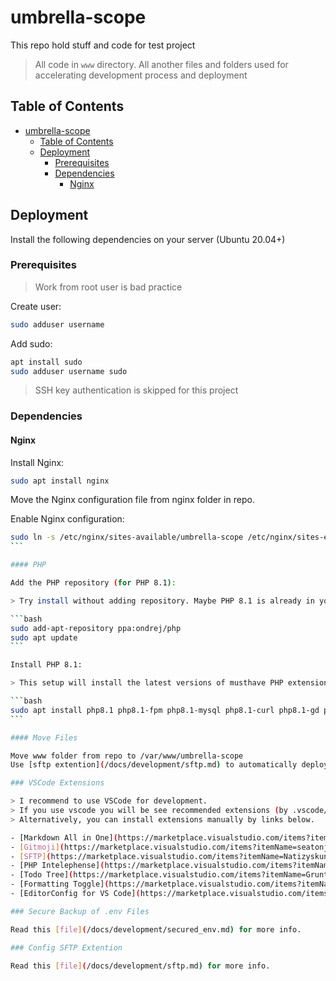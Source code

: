 # umbrella-scope

This repo hold stuff and code for test project

> All code in `www` directory. All another files and folders used for accelerating development process and deployment

## Table of Contents

- [umbrella-scope](#umbrella-scope)
  - [Table of Contents](#table-of-contents)
  - [Deployment](#deployment)
    - [Prerequisites](#prerequisites)
    - [Dependencies](#dependencies)
      - [Nginx](#nginx)

## Deployment

Install the following dependencies on your server (Ubuntu 20.04+)

### Prerequisites

> Work from root user is bad practice

Create user:

```bash
sudo adduser username
```

Add sudo:

```bash
apt install sudo
sudo adduser username sudo
```

> SSH key authentication is skipped for this project

### Dependencies

#### Nginx

Install Nginx:

```bash
sudo apt install nginx
```

Move the Nginx configuration file from nginx folder in repo.

Enable Nginx configuration:

````bash
sudo ln -s /etc/nginx/sites-available/umbrella-scope /etc/nginx/sites-enabled/umbrella-scope
```

#### PHP

Add the PHP repository (for PHP 8.1):

> Try install without adding repository. Maybe PHP 8.1 is already in your distributive

```bash
sudo add-apt-repository ppa:ondrej/php
sudo apt update
```

Install PHP 8.1:

> This setup will install the latest versions of musthave PHP extensions

```bash
sudo apt install php8.1 php8.1-fpm php8.1-mysql php8.1-curl php8.1-gd php8.1-mbstring php8.1-xml php8.1-zip
```

#### Move Files

Move www folder from repo to /var/www/umbrella-scope
Use [sftp extention](/docs/development/sftp.md) to automatically deploy files

### VSCode Extensions

> I recommend to use VSCode for development.
> If you use vscode you will be see recommended extensions (by .vscode/extensions.json).
> Alternatively, you can install extensions manually by links below.

- [Markdown All in One](https://marketplace.visualstudio.com/items?itemName=yzhang.markdown-all-in-one) - for markdown and auto TOC (I use it for this README.md)
- [Gitmoji](https://marketplace.visualstudio.com/items?itemName=seatonjiang.gitmoji-vscode) - for gitmoji commits made easy
- [SFTP](https://marketplace.visualstudio.com/items?itemName=Natizyskunk.sftp) - for easy deploy to server
- [PHP Intelephense](https://marketplace.visualstudio.com/items?itemName=bmewburn.vscode-intelephense-client) - advanced PHP language support (see [docs](https://marketplace.visualstudio.com/items?itemName=bmewburn.vscode-intelephense-client#quick-start) Quick Start)
- [Todo Tree](https://marketplace.visualstudio.com/items?itemName=Gruntfuggly.todo-tree) - for easy TODO list management (use a bootstrap staged version, not from git, because git version has a lot of TODOs from bootstrap developers)
- [Formatting Toggle](https://marketplace.visualstudio.com/items?itemName=tombonnike.vscode-status-bar-format-toggle) - for easy toggle formatter in VSCode (use when editing Bootstrap files)
- [EditorConfig for VS Code](https://marketplace.visualstudio.com/items?itemName=EditorConfig.EditorConfig) - for easy editorconfig support (see `.editorconfig` file)

### Secure Backup of .env Files

Read this [file](/docs/development/secured_env.md) for more info.

### Config SFTP Extention

Read this [file](/docs/development/sftp.md) for more info.
````
